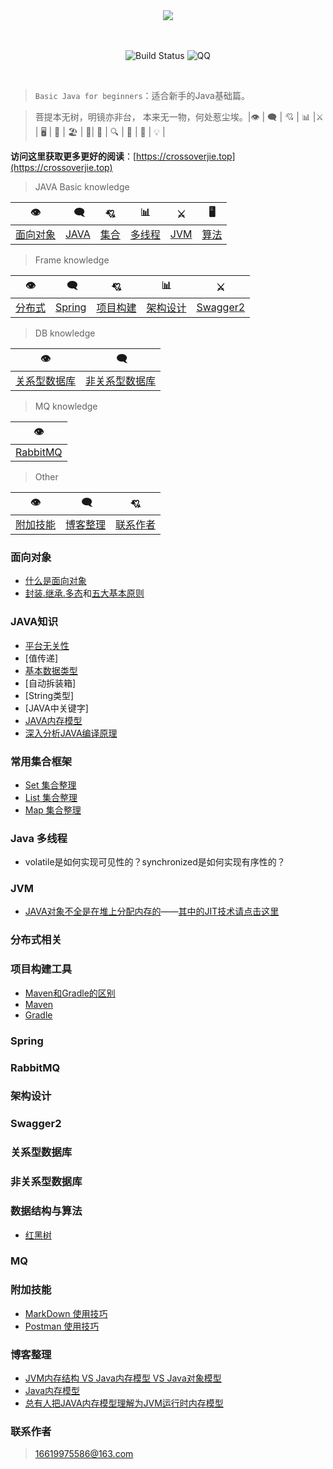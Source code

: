 <div align="center">  


<img src="https://timgsa.baidu.com/timg?image&quality=80&size=b9999_10000&sec=1562841045198&di=0a92f0bcba4b6edf6d9876fee9027a50&imgtype=0&src=http%3A%2F%2Fs1.sinaimg.cn%2Fmw690%2F005ASsKIgy6VMMsOBoI40%26690" width=""/> 
<br/>
<br/>
<br/>

![Build Status](https://travis-ci.org/crossoverJie/JCSprout.svg?branch=master)
![QQ](https://img.shields.io/badge/QQ-714066793-yellowgreen.svg)


</div><br>


> `Basic Java for beginners`：适合新手的Java基础篇。

> 菩提本无树，明镜亦非台，
本来无一物，何处惹尘埃。|👁 |‍ 🗨 | 💘 | 📊 |⚔️ | 🖥 | 🚏 | 🏖  | 🌁| 📮 | 🔍 | 🚀 | 🌈 | 💡 |

**访问这里获取更多更好的阅读**：[https://crossoverjie.top](https://crossoverjie.top)
<br/>
> JAVA Basic knowledge

|👁 |‍ 🗨 | 💘 | 📊 |⚔️ | 🖥 |
| :--------: | :--------: | :--------: | :--------: | :---------: | :---------: | 
| [面向对象](#面向对象) |[JAVA](#java知识) | [集合](#常用集合) | [多线程](#java-多线程)|[JVM](#jvm) |[算法](#数据结构与算法) |

>Frame knowledge

|👁 |‍ 🗨 | 💘 | 📊 | ⚔️ |
| :--------: | :--------: | :--------: | :--------: | :--------: |
| [分布式](#分布式相关) |[Spring](#spring)|[项目构建](#项目构建工具)|[架构设计](#架构设计)|[Swagger2 ](#swagger2)|

>DB knowledge

|👁 |‍ 🗨 |
| :--------: | :--------: |
| [关系型数据库](#关系型数据库) | [非关系型数据库](#非关系型数据库) |

>MQ knowledge

|👁 |
| :--------: |
| [RabbitMQ](#rabbitmq) |

>Other

|👁 |‍ 🗨 | 💘 |
| :--------: | :--------: | :--------: |
| [附加技能](#附加技能)| [博客整理](#博客整理) |[联系作者](#联系作者) |

### 面向对象
- [什么是面向对象](https://github.com/Marcos-Lay/Hello-JAVA/blob/master/Docs/Object-oriented/What_is_OO.md)
- [封装.继承.多态](https://github.com/Marcos-Lay/Hello-JAVA/blob/master/Docs/Object-oriented/README.md)和[五大基本原则](https://github.com/Marcos-Lay/Hello-JAVA/blob/master/Docs/Object-oriented/Five_Basic_Principles.md)

### JAVA知识
- [平台无关性](https://github.com/Marcos-Lay/Hello-JAVA/blob/master/Docs/JAVA_Basic/PlatformIndependence.md)
- [值传递]
- [基本数据类型](https://github.com/Marcos-Lay/Hello-JAVA/blob/master/Docs/JAVA_Basic/README.md)
- [自动拆装箱]
- [String类型]
- [JAVA中关键字]
- [JAVA内存模型](https://github.com/Marcos-Lay/Hello-JAVA/blob/master/Docs/JAVA_Basic/JAVA_Momery_Model.md)
- [深入分析JAVA编译原理](https://blog.csdn.net/weixin_44811417/article/details/90602576)

### 常用集合框架
- [Set 集合整理](https://github.com/Marcos-Lay/Hello-JAVA/blob/master/Docs/Common-sets/Set-set/Catalog.md)
- [List 集合整理]()
- [Map 集合整理](https://github.com/Marcos-Lay/Hello-JAVA/blob/master/Docs/Common-sets/Map-set/Catalog.md)

### Java 多线程
- volatile是如何实现可见性的？synchronized是如何实现有序性的？
### JVM
- [JAVA对象不全是在堆上分配内存的](https://www.hollischuang.com/archives/2398)——[其中的JIT技术请点击这里](https://blog.csdn.net/weixin_44811417/article/details/90602576)
### 分布式相关

### 项目构建工具
- [Maven和Gradle的区别](https://www.cnblogs.com/huang0925/p/5209563.html)
- [Maven]()
- [Gradle](https://github.com/Marcos-Lay/Hello-JAVA/blob/master/Docs/Project_Construction_Tools/Gradle/README.md)

### Spring

### RabbitMQ

### 架构设计

### Swagger2

### 关系型数据库

### 非关系型数据库

### 数据结构与算法
- [红黑树](https://github.com/Marcos-Lay/Hello-JAVA/blob/master/Docs/Data-Structure-and-Algorithms/RedAndBlackTree.md)
### MQ

### 附加技能
- [MarkDown 使用技巧](https://github.com/Marcos-Lay/Hello-JAVA/blob/master/Docs/Additional-functions/MarkDown/Catalog.md)
- [Postman 使用技巧](https://github.com/Marcos-Lay/Hello-JAVA/blob/master/Docs/Additional-functions/Postman/Postman_skill.md)

### 博客整理
- [JVM内存结构 VS Java内存模型 VS Java对象模型](http://www.hollischuang.com/archives/2509)
- [Java内存模型](https://www.hollischuang.com/archives/2550)
- [总有人把JAVA内存模型理解为JVM运行时内存模型](https://www.hollischuang.com/archives/3781)

### 联系作者

> 16619975586@163.com


